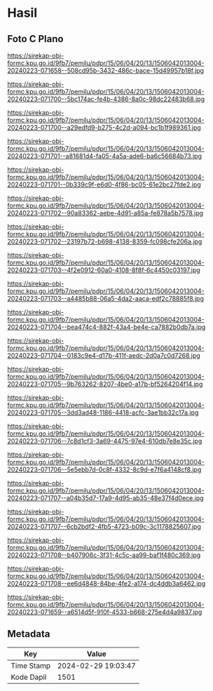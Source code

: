 # Hasil

## Foto C Plano

https://sirekap-obj-formc.kpu.go.id/9fb7/pemilu/pdpr/15/06/04/20/13/1506042013004-20240223-071658--508cd95b-3432-486c-bace-15d49957b18f.jpg

https://sirekap-obj-formc.kpu.go.id/9fb7/pemilu/pdpr/15/06/04/20/13/1506042013004-20240223-071700--5bc174ac-fe4b-4386-8a0c-98dc22483b68.jpg

https://sirekap-obj-formc.kpu.go.id/9fb7/pemilu/pdpr/15/06/04/20/13/1506042013004-20240223-071700--a29edfd9-b275-4c2d-a094-bc1b1f989361.jpg

https://sirekap-obj-formc.kpu.go.id/9fb7/pemilu/pdpr/15/06/04/20/13/1506042013004-20240223-071701--a81681d4-fa05-4a5a-ade6-ba6c56684b73.jpg

https://sirekap-obj-formc.kpu.go.id/9fb7/pemilu/pdpr/15/06/04/20/13/1506042013004-20240223-071701--0b339c9f-e6d0-4f86-bc05-61e2bc27fde2.jpg

https://sirekap-obj-formc.kpu.go.id/9fb7/pemilu/pdpr/15/06/04/20/13/1506042013004-20240223-071702--90a83362-aebe-4d91-a85a-fe878a5b7578.jpg

https://sirekap-obj-formc.kpu.go.id/9fb7/pemilu/pdpr/15/06/04/20/13/1506042013004-20240223-071702--23197b72-b698-4138-8359-fc098cfe206a.jpg

https://sirekap-obj-formc.kpu.go.id/9fb7/pemilu/pdpr/15/06/04/20/13/1506042013004-20240223-071703--4f2e0912-60a0-4108-8f8f-6c4450c03197.jpg

https://sirekap-obj-formc.kpu.go.id/9fb7/pemilu/pdpr/15/06/04/20/13/1506042013004-20240223-071703--a4485b88-06a5-4da2-aaca-edf2c78885f8.jpg

https://sirekap-obj-formc.kpu.go.id/9fb7/pemilu/pdpr/15/06/04/20/13/1506042013004-20240223-071704--bea474c4-882f-43a4-be4e-ca7882b0db7a.jpg

https://sirekap-obj-formc.kpu.go.id/9fb7/pemilu/pdpr/15/06/04/20/13/1506042013004-20240223-071704--0183c9e4-d17b-411f-aedc-2d0a7c0d7268.jpg

https://sirekap-obj-formc.kpu.go.id/9fb7/pemilu/pdpr/15/06/04/20/13/1506042013004-20240223-071705--9b763262-8207-4be0-a17b-bf5264204f14.jpg

https://sirekap-obj-formc.kpu.go.id/9fb7/pemilu/pdpr/15/06/04/20/13/1506042013004-20240223-071705--3dd3ad48-1186-4418-acfc-3ae1bb32c17a.jpg

https://sirekap-obj-formc.kpu.go.id/9fb7/pemilu/pdpr/15/06/04/20/13/1506042013004-20240223-071706--7c8d1cf3-3a69-4475-97e4-610db7e8e35c.jpg

https://sirekap-obj-formc.kpu.go.id/9fb7/pemilu/pdpr/15/06/04/20/13/1506042013004-20240223-071706--5e5ebb7d-0c8f-4332-8c9d-e7f6a4148cf8.jpg

https://sirekap-obj-formc.kpu.go.id/9fb7/pemilu/pdpr/15/06/04/20/13/1506042013004-20240223-071707--a04b35d7-17a9-4d95-ab35-48e37f4d0ece.jpg

https://sirekap-obj-formc.kpu.go.id/9fb7/pemilu/pdpr/15/06/04/20/13/1506042013004-20240223-071707--6cb2bdf2-4fb5-4723-b09c-3c1178825607.jpg

https://sirekap-obj-formc.kpu.go.id/9fb7/pemilu/pdpr/15/06/04/20/13/1506042013004-20240223-071708--b407906c-3f31-4c5c-aa99-baf1f480c369.jpg

https://sirekap-obj-formc.kpu.go.id/9fb7/pemilu/pdpr/15/06/04/20/13/1506042013004-20240223-071708--ee6d4848-84be-4fe2-a174-dc4ddb3a6462.jpg

https://sirekap-obj-formc.kpu.go.id/9fb7/pemilu/pdpr/15/06/04/20/13/1506042013004-20240223-071659--a6514d5f-910f-4533-b668-275e4d4a9837.jpg


## Metadata

| Key        | Value               |
| ---------- | ------------------- |
| Time Stamp | 2024-02-29 19:03:47 |
| Kode Dapil | 1501                |



